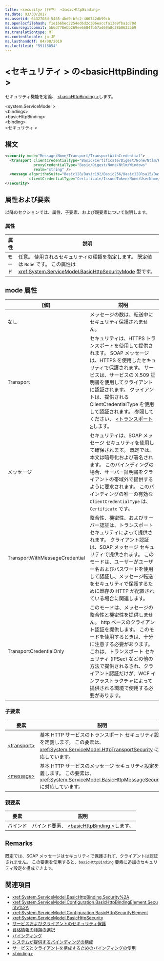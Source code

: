 ```yaml
---
title: <security> (行中)  <basicHttpBinding>
ms.date: 03/30/2017
ms.assetid: 6432708d-5465-4bd9-bfc2-466742db99cb
ms.openlocfilehash: f1e166bec2254ed6d2c306eaccfa13e9fba1d70d
ms.sourcegitcommit: 5b6d778ebb269ee6684fb57ad69a8c28b06235b9
ms.translationtype: MT
ms.contentlocale: ja-JP
ms.lasthandoff: 04/08/2019
ms.locfileid: "59118054"
---
```

# <a name="security-of-basichttpbinding"></a>\<セキュリティ > の\<basicHttpBinding >
セキュリティ機能を定義、 [ \<basicHttpBinding >](../../../../../docs/framework/configure-apps/file-schema/wcf/basichttpbinding.md)します。  
  
 \<system.ServiceModel >  
\<bindings>  
\<basicHttpBinding>  
\<binding>  
\<セキュリティ >  
  
## <a name="syntax"></a>構文  
  
```xml  
<security mode="Message/None/Transport/TransportWithCredential">
  <transport clientCredentialType="Basic/Certificate/Digest/None/Ntlm/Windows"
             proxyCredentialType="Basic/Digest/None/Ntlm/Windows"
             realm="string" />
  <message algorithmSuite="Basic128/Basic192/Basic256/Basic128Rsa15/Basic256Rsa15/TripleDes/TripleDesRsa15/Basic128Sha256/Basic192Sha256/TripleDesSha256/Basic128Sha256Rsa15/Basic192Sha256Rsa15/Basic256Sha256Rsa15/TripleDesSha256Rsa15"
           clientCredentialType="Certificate/IssuedToken/None/UserName/Windows" />
</security>
```  
  
## <a name="attributes-and-elements"></a>属性および要素  
 以降のセクションでは、属性、子要素、および親要素について説明します。  
  
### <a name="attributes"></a>属性  
  
|属性|説明|  
|---------------|-----------------|  
|モード|任意。 使用されるセキュリティの種類を指定します。 既定値は `None` です。 この属性は <xref:System.ServiceModel.BasicHttpSecurityMode> 型です。|  
  
## <a name="mode-attribute"></a>mode 属性  
  
|[値]|説明|  
|-----------|-----------------|  
|なし|メッセージの数は、転送中にセキュリティ保護されません。|  
|Transport|セキュリティは、HTTPS トランスポートを使用して提供されます。 SOAP メッセージは、HTTPS を使用したセキュリティで保護されます。 サービスは、サービスの X.509 証明書を使用してクライアントに認証されます。 クライアントは、提供される ClientCredentialType を使用して認証されます。 参照してください、 [\<トランスポート >](../../../../../docs/framework/configure-apps/file-schema/wcf/transport-of-basichttpbinding.md)します。|  
|メッセージ|セキュリティは、SOAP メッセージ セキュリティを使用して確保されます。 既定では、本文は暗号化および署名されます。 このバインディングの場合、サーバー証明書をクライアントの帯域外で提供するように要求されます。 このバインディングの唯一の有効な `ClientCredentialType` は、`Certificate` です。|  
|TransportWithMessageCredential|整合性、機密性、およびサーバー認証は、トランスポート セキュリティによって提供されます。 クライアント認証は、SOAP メッセージ セキュリティで提供されます。 このモードは、ユーザーがユーザー名およびパスワードを使用して認証し、メッセージ転送をセキュリティで保護するために既存の HTTP が配置されている場合に関連します。|  
|TransportCredentialOnly|このモードは、メッセージの整合性と機密性を提供しません。 http ベースのクライアント認証を提供します。 このモードを使用するときは、十分に注意する必要があります。 これは、トランスポート セキュリティ (IPSec) などの他の方法で提供されるされ、クライアント認証だけが、WCF インフラストラクチャによって提供される環境で使用する必要があります。|  
  
### <a name="child-elements"></a>子要素  
  
|要素|説明|  
|-------------|-----------------|  
|[\<transport>](../../../../../docs/framework/configure-apps/file-schema/wcf/transport-of-basichttpbinding.md)|基本 HTTP サービスのトランスポート セキュリティ設定を定義します。 この要素は、<xref:System.ServiceModel.HttpTransportSecurity> に対応しています。|  
|[\<message>](../../../../../docs/framework/configure-apps/file-schema/wcf/message-of-basichttpbinding.md)|基本 HTTP サービスのメッセージ セキュリティ設定を定義します。 この要素は、<xref:System.ServiceModel.BasicHttpMessageSecurity> に対応しています。|  
  
### <a name="parent-elements"></a>親要素  
  
|要素|説明|  
|-------------|-----------------|  
|バインド|バインド要素、 [ \<basicHttpBinding >](../../../../../docs/framework/configure-apps/file-schema/wcf/basichttpbinding.md)します。|  
  
## <a name="remarks"></a>Remarks  
 既定では、SOAP メッセージはセキュリティで保護されず、クライアントは認証されません。 この要素を使用すると、`basicHttpBinding` 要素に追加のセキュリティ設定を構成できます。  
  
## <a name="see-also"></a>関連項目

- <xref:System.ServiceModel.BasicHttpBinding.Security%2A>
- <xref:System.ServiceModel.Configuration.BasicHttpBindingElement.Security%2A>
- <xref:System.ServiceModel.Configuration.BasicHttpSecurityElement>
- <xref:System.ServiceModel.BasicHttpSecurity>
- [サービスおよびクライアントのセキュリティ保護](../../../../../docs/framework/wcf/feature-details/securing-services-and-clients.md)
- [資格情報の種類の選択](../../../../../docs/framework/wcf/feature-details/selecting-a-credential-type.md)
- [バインディング](../../../../../docs/framework/wcf/bindings.md)
- [システムが提供するバインディングの構成](../../../../../docs/framework/wcf/feature-details/configuring-system-provided-bindings.md)
- [サービスとクライアントを構成するためのバインディングの使用](../../../../../docs/framework/wcf/using-bindings-to-configure-services-and-clients.md)
- [\<binding>](../../../../../docs/framework/misc/binding.md)
